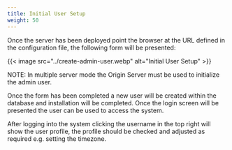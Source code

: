 ```yaml
---
title: Initial User Setup
weight: 50
---
```


Once the server has been deployed point the browser at the URL defined in the configuration file, the following form will be presented:

{{< image src="../create-admin-user.webp" alt="Initial User Setup" >}}

NOTE: In multiple server mode the Origin Server must be used to initialize the admin user.

Once the form has been completed a new user will be created within the database and installation will be completed. Once the login screen will be presented the user can be used to access the system.

After logging into the system clicking the username in the top right will show the user profile, the profile should be checked and adjusted as required e.g. setting the timezone.
